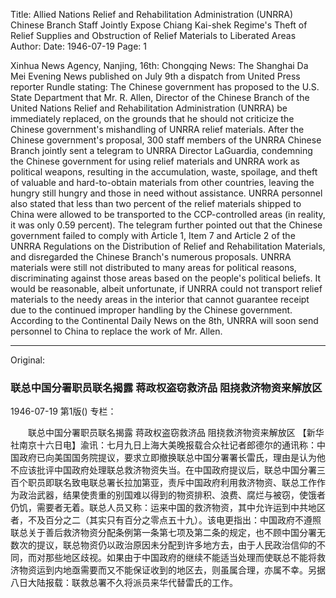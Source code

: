 Title: Allied Nations Relief and Rehabilitation Administration (UNRRA) Chinese Branch Staff Jointly Expose Chiang Kai-shek Regime's Theft of Relief Supplies and Obstruction of Relief Materials to Liberated Areas
Author:
Date: 1946-07-19
Page: 1

Xinhua News Agency, Nanjing, 16th: Chongqing News: The Shanghai Da Mei Evening News published on July 9th a dispatch from United Press reporter Rundle stating: The Chinese government has proposed to the U.S. State Department that Mr. R. Allen, Director of the Chinese Branch of the United Nations Relief and Rehabilitation Administration (UNRRA) be immediately replaced, on the grounds that he should not criticize the Chinese government's mishandling of UNRRA relief materials. After the Chinese government's proposal, 300 staff members of the UNRRA Chinese Branch jointly sent a telegram to UNRRA Director LaGuardia, condemning the Chinese government for using relief materials and UNRRA work as political weapons, resulting in the accumulation, waste, spoilage, and theft of valuable and hard-to-obtain materials from other countries, leaving the hungry still hungry and those in need without assistance. UNRRA personnel also stated that less than two percent of the relief materials shipped to China were allowed to be transported to the CCP-controlled areas (in reality, it was only 0.59 percent). The telegram further pointed out that the Chinese government failed to comply with Article 1, Item 7 and Article 2 of the UNRRA Regulations on the Distribution of Relief and Rehabilitation Materials, and disregarded the Chinese Branch's numerous proposals. UNRRA materials were still not distributed to many areas for political reasons, discriminating against those areas based on the people's political beliefs. It would be reasonable, albeit unfortunate, if UNRRA could not transport relief materials to the needy areas in the interior that cannot guarantee receipt due to the continued improper handling by the Chinese government. According to the Continental Daily News on the 8th, UNRRA will soon send personnel to China to replace the work of Mr. Allen.



<hr /> 

Original: 


### 联总中国分署职员联名揭露  蒋政权盗窃救济品  阻挠救济物资来解放区

1946-07-19
第1版()
专栏：

　　联总中国分署职员联名揭露
    蒋政权盗窃救济品
    阻挠救济物资来解放区
    【新华社南京十六日电】渝讯：七月九日上海大美晚报载合众社记者郎德尔的通讯称：中国政府已向美国国务院提议，要求立即撤换联总中国分署署长雷氏，理由是认为他不应该批评中国政府处理联总救济物资失当。在中国政府提议后，联总中国分署三百个职员即联名致电联总署长拉加第亚，责斥中国政府利用救济物资、联总工作作为政治武器，结果使贵重的别国难以得到的物资排积、浪费、腐烂与被窃，使饿者仍饥，需要者无着。联总人员又称：运来中国的救济物资，其中允许运到中共地区者，不及百分之二（其实只有百分之零点五十九）。该电更指出：中国政府不遵照联总关于善后救济物资分配条例第一条第七项及第二条的规定，也不顾中国分署无数次的提议，联总物资仍以政治原因未分配到许多地方去，由于人民政治信仰的不同，而对那些地区歧视。如果由于中国政府的继续不能适当处理而使联总不能将救济物资运到内地亟需要而又不能保证收到的地区去，则虽属合理，亦属不幸。另据八日大陆报载：联救总署不久将派员来华代替雷氏的工作。
